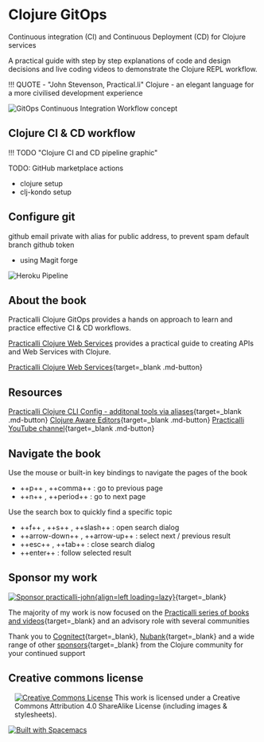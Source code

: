 # Clojure GitOps

Continuous integration (CI) and Continuous Deployment (CD) for Clojure services

A practical guide with step by step explanations of code and design decisions and live coding videos to demonstrate the Clojure REPL workflow.

!!! QUOTE - "John Stevenson, Practical.li"
    Clojure - an elegant language for a more civilised development experience


![GitOps Continuous Integration Workflow concept](https://raw.githubusercontent.com/practicalli/graphic-design/live/continuous-integration/continuous-integration-overview.svg)


## Clojure CI & CD workflow

!!! TODO "Clojure CI and CD pipeline graphic"

TODO: GitHub marketplace actions
- clojure setup
- clj-kondo setup


## Configure git

github email private with alias for public address, to prevent spam
default branch
github token
- using Magit forge


![Heroku Pipeline](https://raw.githubusercontent.com/practicalli/graphic-design/live/continuous-integration/heroku/heroku-pipeline-banking-on-clojure.png)


## About the book

Practicalli Clojure GitOps provides a hands on approach to learn and practice effective CI & CD workflows.

[Practicalli Clojure Web Services](https://practical.li/clojure-web-services) provides a practical guide to creating APIs and Web Services with Clojure.

[Practicalli Clojure Web Services](https://practical.li/clojure-web-services){target=_blank .md-button}


## Resources

[Practicalli Clojure CLI Config - additonal tools via aliases](/clojure/clojure-cli/practicalli-config/){target=_blank .md-button}
[Clojure Aware Editors](/clojure/clojure-editors){target=_blank .md-button}
[Practicalli YouTube channel](https://youtube.co/practicalli){target=_blank .md-button}


## Navigate the book

Use the mouse or built-in key bindings to navigate the pages of the book

- ++p++ , ++comma++ : go to previous page
- ++n++ , ++period++ : go to next page

Use the search box to quickly find a specific topic

- ++f++ , ++s++ , ++slash++ : open search dialog
- ++arrow-down++ , ++arrow-up++ : select next / previous result
- ++esc++ , ++tab++ : close search dialog
- ++enter++ : follow selected result


## Sponsor my work

[![Sponsor practicalli-john](https://raw.githubusercontent.com/practicalli/graphic-design/live/buttons/practicalli-github-sponsors-button.png){align=left loading=lazy}](https://github.com/sponsors/practicalli-john/){target=_blank}

The majority of my work is now focused on the [Practicalli series of books and videos](https://practical.li/){target=_blank} and an advisory role with several communities

Thank you to [Cognitect](https://www.cognitect.com/){target=_blank}, [Nubank](https://nubank.com.br/){target=_blank} and a wide range of other [sponsors](https://github.com/sponsors/practicalli-john#sponsors){target=_blank} from the Clojure community for your continued support


## Creative commons license

<div style="width:95%; margin:auto;">
  <a rel="license" href="http://creativecommons.org/licenses/by-sa/4.0/"><img alt="Creative Commons License" style="border-width:0" src="https://i.creativecommons.org/l/by-sa/4.0/88x31.png" /></a>
  This work is licensed under a Creative Commons Attribution 4.0 ShareAlike License (including images & stylesheets).
</div>

[![Built with Spacemacs](https://cdn.rawgit.com/syl20bnr/spacemacs/442d025779da2f62fc86c2082703697714db6514/assets/spacemacs-badge.svg)](https://practicalli.github.io/spacemacs/)
